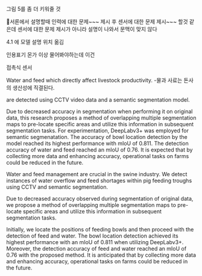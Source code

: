 그림 5를 좀 더 키워줄 것


서론에서 설명할때 인력에 대한 문제~~~ 제시
후 센서에 대한 문제 제시~~~ 할것 같은데
센서에 대한 문제 제시가 아니라 설명이 나와서 문맥이 맞지 않다


4.1 에 모델 설명 위치 옮김

인용표기 몬가 이상 물어봐야하는데 이건

접촉식 센서


Water and feed which directly affect livestock productivity. 
-물과 사료는 돈사의 생산성에 직결된다.

are detected using CCTV video data and a semantic segmentation model.

Due to decreased accuracy in segmentation when performing it on original data, this research proposes a method of overlapping multiple segmentation maps to pre-locate specific areas and utilize this information in subsequent segmentation tasks. For experimentation, DeepLabv3+ was employed for semantic segmenatation. The accuracy of bowl location detection by the model reached its highest performance with mIoU of 0.811. The detection accuracy of water and feed reached an mIoU of 0.76. It is expected that by collecting more data and enhancing accuracy, operational tasks on farms could be reduced in the future.

Water and feed management are crucial in the swine industry. We detect instances of water overflow and feed shortages within pig feeding troughs using CCTV and semantic segmentation.

Due to decreased accuracy observed during segmentation of original data, we propose a method of overlapping multiple segmentation maps to pre-locate specific areas and utilize this information in subsequent segmentation tasks.


Initially, we locate the positions of feeding bowls and then proceed with the detection of feed and water. The bowl location detection achieved its highest performance with an mIoU of 0.811 when utilizing DeepLabv3+. Moreover, the detection accuracy of feed and water reached an mIoU of 0.76 with the proposed method. It is anticipated that by collecting more data and enhancing accuracy, operational tasks on farms could be reduced in the future.